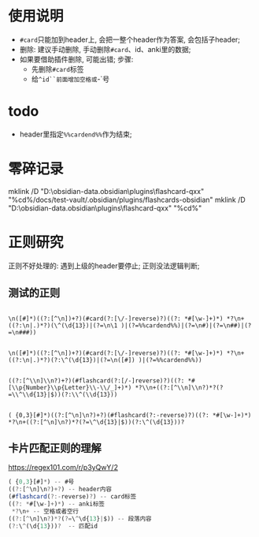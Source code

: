 
# 使用说明
- `#card`只能加到header上, 会把一整个header作为答案, 会包括子header;
- 删除: 建议手动删除, 手动删除`#card`、id、anki里的数据; 
- 如果要借助插件删除, 可能出错; 步骤: 
  - 先删除`#card`标签
  - 给`^id``前面增加空格或`-`号

# todo
- header里指定`%%cardend%%`作为结束;
# 零碎记录
mklink /D "D:\obsidian-data\.obsidian\plugins\flashcard-qxx" "%cd%/docs/test-vault/.obsidian/plugins/flashcards-obsidian"
mklink /D "D:\obsidian-data\.obsidian\plugins\flashcard-qxx" "%cd%"


# 正则研究
正则不好处理的: 遇到上级的header要停止; 正则没法逻辑判断;

## 测试的正则
```

\n([#]*)((?:[^\n])+?)(#card(?:[\/-]reverse)?)((?: *#[\w-]+)*) *?\n+((?:\n|.)*?)(\^(\d{13})|(?=\n\1 )|(?=%%cardend%%)|(?=\n#)|(?=\n##)|(?=\n###))


\n([#]*)((?:[^\n])+?)(#card(?:[\/-]reverse)?)((?: *#[\w-]+)*) *?\n+((?:\n|.)*?)(?:\^(\d{13})|(?=\n([#]) )|(?=%%cardend%%))


((?:[^\\n]\\n?)+?)(#flashcard(?:[/-]reverse)?)((?: *#[\\p{Number}\\p{Letter}\\-\\/_]+)*) *?\\n+((?:[^\\n]\\n?)*?(?=\\^\\d{13}|$))(?:\\^(\\d{13}))


( {0,3}[#]*)((?:[^\n]\n?)+?)(#flashcard(?:-reverse)?)((?: *#[\w-]+)*) *?\n+((?:[^\n]\n?)*?(?=\^\d{13}|$))(?:\^(\d{13}))?

```

## 卡片匹配正则的理解
https://regex101.com/r/p3yQwY/2
```js
( {0,3}[#]*) -- #号
((?:[^\n]\n?)+?) -- header内容
(#flashcard(?:-reverse)?) -- card标签
((?: *#[\w-]+)*) -- anki标签
 *?\n+ -- 空格或者空行
((?:[^\n]\n?)*?(?=\^\d{13}|$)) -- 段落内容
(?:\^(\d{13}))?  -- 匹配id

```